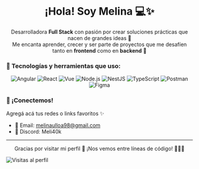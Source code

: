 <h1 align="center">¡Hola! Soy Melina 💻✨</h1>

<p align="center">
Desarrolladora <strong>Full Stack</strong> con pasión por crear soluciones prácticas que nacen de grandes ideas 🌟 <br/>
Me encanta aprender, crecer y ser parte de proyectos que me desafíen tanto en <strong>frontend</strong> como en <strong>backend</strong> 💪
</p>


### 💼 Tecnologías y herramientas que uso:


<p align="center">
  <img src="https://img.shields.io/badge/Angular-FF4F00?style=for-the-badge&logo=angular&logoColor=white&labelColor=FF4F00&color=FF4F00&borderRadius=50px" alt="Angular" />
  <img src="https://img.shields.io/badge/React-61DAFB?style=for-the-badge&logo=react&logoColor=black&labelColor=61DAFB&color=61DAFB&borderRadius=50px" alt="React" />
  <img src="https://img.shields.io/badge/Vue-4FC08D?style=for-the-badge&logo=vue.js&logoColor=white&labelColor=4FC08D&color=4FC08D&borderRadius=50px" alt="Vue" />
  <img src="https://img.shields.io/badge/Node.js-339933?style=for-the-badge&logo=node.js&logoColor=white&labelColor=339933&color=339933&borderRadius=50px" alt="Node.js" />
  <img src="https://img.shields.io/badge/NestJS-E0234E?style=for-the-badge&logo=nestjs&logoColor=white&labelColor=E0234E&color=E0234E&borderRadius=50px" alt="NestJS" />
  <img src="https://img.shields.io/badge/TypeScript-3178C6?style=for-the-badge&logo=typescript&logoColor=white&labelColor=3178C6&color=3178C6&borderRadius=50px" alt="TypeScript" />
  <img src="https://img.shields.io/badge/Postman-FF6C37?style=for-the-badge&logo=postman&logoColor=white&labelColor=FF6C37&color=FF6C37&borderRadius=50px" alt="Postman" />
  <img src="https://img.shields.io/badge/Figma-F24E1E?style=for-the-badge&logo=figma&logoColor=white&labelColor=F24E1E&color=F24E1E&borderRadius=50px" alt="Figma" />
</p>

### 📲 ¡Conectemos!

<p>
Agregá acá tus redes o links favoritos ✨ <br/>

- 💌 Email: melinaulloa98@gmail.com  
- 💬 Discord: Meli40k
</p>

---

<p align="center">
Gracias por visitar mi perfil 🌸 ¡Nos vemos entre líneas de código! 👩‍💻💖
</p>

![Visitas al perfil](https://komarev.com/ghpvc/?username=tuusuario&label=Visitas+al+perfil&color=ff69b4&style=flat)


